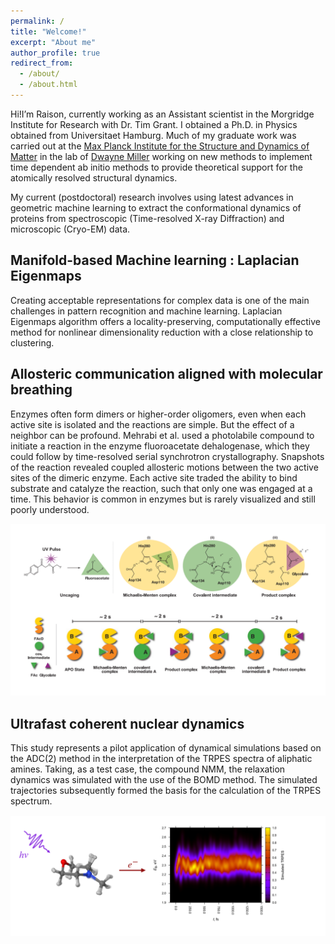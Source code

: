 ```yaml
---
permalink: /
title: "Welcome!"
excerpt: "About me"
author_profile: true
redirect_from: 
  - /about/
  - /about.html
---
```


Hi!I’m Raison, currently working as an Assistant scientist in the Morgridge Institute for Research with Dr. Tim Grant.
I obtained a Ph.D. in Physics obtained from Universitaet Hamburg. Much of my graduate work was carried out at the [Max Planck Institute for the Structure and Dynamics of Matter](https://www.mpsd.mpg.de/en) in the lab of [Dwayne Miller](https://lphys.chem.utoronto.ca/) working on new methods to implement time dependent ab initio methods to provide theoretical support for the atomically resolved structural dynamics.

My current (postdoctoral) research involves using latest advances in geometric machine learning to extract the conformational dynamics of proteins from spectroscopic (Time-resolved X-ray Diffraction) and microscopic (Cryo-EM) data.

## Manifold-based Machine learning : Laplacian Eigenmaps

Creating acceptable representations for complex data is one of the main challenges in pattern recognition and machine learning. Laplacian Eigenmaps algorithm offers a locality-preserving, computationally effective method for nonlinear dimensionality reduction with a close relationship to clustering. 

## Allosteric communication aligned with molecular breathing
<!--- ====== -->
Enzymes often form dimers or higher-order oligomers, even when each active site is isolated and the reactions are simple. But the effect of a neighbor can be profound. Mehrabi et al. used a photolabile compound to initiate a reaction in the enzyme fluoroacetate dehalogenase, which they could follow by time-resolved serial synchrotron crystallography. Snapshots of the reaction revealed coupled allosteric motions between the two active sites of the dimeric enzyme. Each active site traded the ability to bind substrate and catalyze the reaction, such that only one was engaged at a time. This behavior is common in enzymes but is rarely visualized and still poorly understood.

<!--img src="/images/science.png" width="40" height="40" /--> 
<!--img src="/images/science.png" alt="Reaction diagram of FAcD
uncaging and FAc hydrolysis. Cartoon overview of the key biochemical states resolved by
TR-SSX." style=height: 100px; width:100px; /-->
<p align="center">
<img src="https://github.com/rdsza/webpage/blob/master/images/science.png?raw=true" alt="Photo" style="width: 800px;"/> 
</p>

## Ultrafast coherent nuclear dynamics
<!--- ====== -->
This study represents a pilot application of dynamical simulations based on the
ADC(2) method in the interpretation of the TRPES spectra of aliphatic amines. Taking,
as a test case, the compound NMM, the relaxation dynamics was simulated with the use
of the BOMD method. The simulated trajectories subsequently formed the basis for the
calculation of the TRPES spectrum.

<p align="center">
<img src="https://github.com/rdsza/webpage/blob/master/images/simulated_TRPES.png?raw=true" alt="Photo" style="width: 600px;"/>
</p>

<!-- In case we use kernel models, $g_{\theta}(X, X')$ is identical to the reproducing kernel and is constant during the entire optimization process. If we use NNs, this kernel is known as Neural Tangent Kernel (NTK) [[Jacot et al., 2018]](https://papers.nips.cc/paper/2018/hash/5a4be1fa34e62bb8a6ec6b91d2462f5a-Abstract.html), and is time-variant. My study of NTK and its dynamics during NN learning process emphasizes the importance of the model kernel adaptation to the specific target function for a good learning outcome (see Section 14 of thesis for more details).

<p align="center">
<img src="/images/kernel_adaption_vert.jpg" width="600" />
</p>-->


<!--## Files
[Thesis](/files/thesis.pdf) - the final dissertation file.

[Presentation](/files/presentation.pdf) - a (relatively) short description of PSO and model kernel dynamics, to get a grasp over unsupervised learning domain in a quick and intuitive manner.-->
